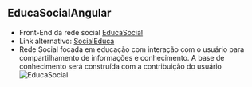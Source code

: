
 ## EducaSocialAngular
 - Front-End da rede social [EducaSocial](https://github.com/JeanCarlos2017/RedeSocialGraceHopper)
 - Link alternativo: [SocialEduca](https://socialeduca.herokuapp.com/entrar)
 - Rede Social focada em educação com interação com o usuário para compartilhamento de informações e conhecimento. A base de conhecimento será construída com a contribuição do usuário
![EducaSocial](https://i.imgur.com/sU8gJ2N.png)


